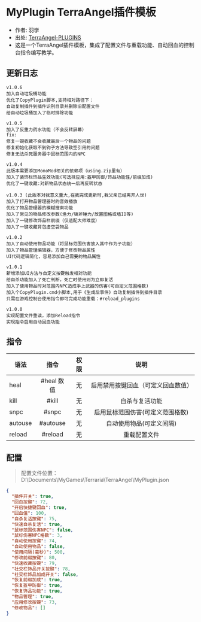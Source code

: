 # MyPlugin TerraAngel插件模板

- 作者: 羽学
- 出处: [TerraAngel-PLUGINS](https://github.com/UnrealMultiple/TerraAngel/blob/master/PLUGINS.md)
- 这是一个TerraAngel插件模板，集成了配置文件与重载功能、自动回血的控制台指令编写教学。

## 更新日志

```
v1.0.6
加入自动垃圾桶功能
优化了CopyPlugin脚本,支持相对路径下：
自动复制插件到插件识别目录并删除旧配置文件
给自动垃圾桶加入了临时排除功能

v1.0.5
加入了反重力药水功能（不会反转屏幕）
fix:
修复一键收藏不会收藏最后一个物品的问题
修复初始化获取不到钩子方法导致空引用的问题
修复无法杀死服务器中鼠标范围内的NPC

v1.0.4
此版本需要添加MonoMod相关的依赖项（using.zip里有）
加入了装饰栏饰品生效功能(可选择应用:盔甲防御/饰品功能性/前缀加成)
优化了一键收藏:对新物品状态统一后再反转状态

v1.0.3 (此版本对我意义重大,在我完成更新时,我父亲已经离开人世)
加入了打开物品管理器时的音效播放  
优化了物品管理器的模糊搜索功能  
加入了常见的物品修改参数(渔力/镐斧锤力/放置图格或墙ID等)  
加入了一键修改饰品栏前缀（仅适配大师难度）  
加入了一键收藏背包虚空袋物品  

v1.0.2
加入了自动使用物品功能（将鼠标范围伤害放入其中作为子功能）
加入了物品管理编辑器，方便于修改物品属性
UI代码逻辑简化，容易添加自己需要的物品属性

v1.0.1
新增添加UI方法与自定义按键触发相对功能
给自杀功能加入了死亡判断，死亡时使用则为立即复活
加入了使用物品时对范围内NPC造成手上武器的伤害(可自定义范围格数)
加入个CopyPlugin.cmd小脚本,用于《生成后事件》自动复制插件到插件目录
只需在游戏控制台使用指令即可完成功能重载：#reload_plugins

v1.0.0
实现配置文件重读，添加Reload指令
实现指令启用自动回血功能
```

## 指令

| 语法                             | 指令  |       权限       |                   说明                   |
| -------------------------------- | :---: | :--------------: | :--------------------------------------: |
| heal  | #heal 数值 |  无    |    启用禁用按键回血（可定义回血数值）    |
| kill  | #kill |  无    |    自杀与复活功能    |
| snpc  | #snpc |  无    |    启用鼠标范围伤害(可定义范围格数)    |
| autouse  | #autouse |  无    |    自动使用物品(可定义间隔)    |
| reload  | #reload |   无    |    重载配置文件    |

## 配置
> 配置文件位置：D:\Documents\MyGames\Terraria\TerraAngel\MyPlugin.json
```json
{
  "插件开关": true,
  "回血按键": 72,
  "开启快捷键回血": true,
  "回血值": 100,
  "自杀复活按键": 75,
  "快速自杀复活": true,
  "鼠标范围伤害NPC": false,
  "鼠标伤害NPC格数": 3,
  "自动使用按键": 74,
  "自动使用物品": false,
  "使用间隔(毫秒)": 500,
  "修改前缀按键": 80,
  "快速收藏按键": 79,
  "社交栏饰品开关按键": 78,
  "社交栏饰品加成开关": false,
  "恢复前缀加成": true,
  "恢复盔甲防御": true,
  "恢复饰品功能": true,
  "物品管理": true,
  "应用修改按键": 73,
  "修改物品": []
}
```